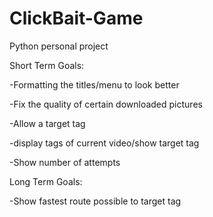 # ClickBait-Game
Python personal project

Short Term Goals:

-Formatting the titles/menu to look better

-Fix the quality of certain downloaded pictures

-Allow a target tag

-display tags of current video/show target tag

-Show number of attempts




Long Term Goals:

-Show fastest route possible to target tag 

	